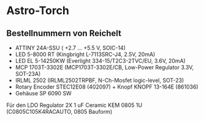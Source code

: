 # Astro-Torch

## Bestellnummern von Reichelt

* ATTINY 24A-SSU ( +2.7 ... +5.5 V, SOIC-14)
* LED 5-8000 RT (Kingbright L-7113SRC-J4, 2.5V, 20mA)
* LED EL 5-14250KW (Everlight 334-15/T2C3-2TVC/EU, 3.6V, 20mA)
* MCP 1703T-3302E (MCP1703T-3302E/CB, Low-Power Regulator 3.3V, SOT-23A)
* IRLML 2502 (IRLML2502TRPBF, N-Ch-Mosfet logic-level, SOT-23)
* Rotary Encoder STEC12E08 (402097) + Knopf KNOPF 13-164E (861036)
* Gehäuse SP 6090 SW 

Für den LDO Regulator 2X 1 uF Ceramic KEM 0805 1U (C0805C105K4RACAUTO, 0805 Bauform)